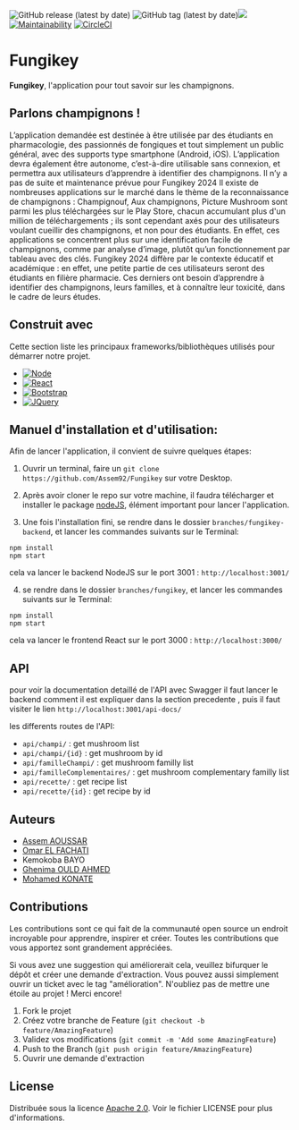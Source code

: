 ![GitHub release (latest by date)](https://img.shields.io/github/v/release/Assem92/Fungikey)
![GitHub tag (latest by date)](https://img.shields.io/github/v/tag/Assem92/FUngikey)<a href="https://www.codacy.com/gh/Assem92/Fungikey/dashboard?utm_source=github.com&amp;utm_medium=referral&amp;utm_content=Assem92/Fungikey&amp;utm_campaign=Badge_Grade"><img src="https://app.codacy.com/project/badge/Grade/a4e163d604aa457b8374bec4c79e0d44"/></a>
[![Maintainability](https://api.codeclimate.com/v1/badges/0deb4ad01a8bd65f4c5c/maintainability)](https://codeclimate.com/github/Assem92/Fungikey/maintainability)
[![CircleCI](https://dl.circleci.com/status-badge/img/gh/Assem92/Fungikey/tree/master.svg?style=svg)](https://dl.circleci.com/status-badge/redirect/gh/Assem92/Fungikey/tree/master)

# Fungikey

**Fungikey**, l'application pour tout savoir sur les champignons.

## Parlons champignons !

L’application demandée est destinée à être utilisée par des étudiants en pharmacologie, des passionnés de fongiques et tout simplement un public général, avec des supports type smartphone (Android, iOS). L’application devra également être autonome, c’est-à-dire utilisable sans connexion, et permettra aux utilisateurs d’apprendre à identifier des champignons.
Il n’y a pas de suite et maintenance prévue pour Fungikey 2024
Il existe de nombreuses applications sur le marché dans le thème de la reconnaissance de champignons : Champignouf, Aux champignons, Picture Mushroom sont parmi les plus téléchargées sur le Play Store, chacun accumulant plus d'un million de téléchargements ; ils sont cependant axés pour des utilisateurs voulant cueillir des champignons, et non pour des étudiants. En effet, ces applications se concentrent plus sur une identification facile de champignons, comme par analyse d’image, plutôt qu’un fonctionnement par tableau avec des clés. Fungikey 2024 diffère par le contexte éducatif et académique : en effet, une petite partie de ces utilisateurs seront des étudiants en filière pharmacie. Ces derniers ont besoin d’apprendre à identifier des champignons, leurs familles, et à connaître leur toxicité, dans le cadre de leurs études.

## Construit avec

Cette section liste les principaux frameworks/bibliothèques utilisés pour démarrer notre projet.

- [![Node][node.js]][node-url]
- [![React][react.js]][react-url]
- [![Bootstrap][bootstrap.com]][bootstrap-url]
- [![JQuery][jquery.com]][jquery-url]

## Manuel d'installation et d'utilisation:

Afin de lancer l'application, il convient de suivre quelques étapes:

1. Ouvrir un terminal, faire un `git clone https://github.com/Assem92/Fungikey` sur votre Desktop.

2. Après avoir cloner le repo sur votre machine, il faudra télécharger et installer le package [nodeJS](https://nodejs.org/fr/download/current/), élément important pour lancer l'application.

3. Une fois l'installation fini, se rendre dans le dossier `branches/fungikey-backend`, et lancer les commandes suivants sur le Terminal:

```
npm install
npm start
```

cela va lancer le backend NodeJS sur le port 3001 : `http://localhost:3001/`

4. se rendre dans le dossier `branches/fungikey`, et lancer les commandes suivants sur le Terminal:

```
npm install
npm start
```

cela va lancer le frontend React sur le port 3000 : `http://localhost:3000/`

## API

pour voir la documentation detaillé de l'API avec Swagger il faut lancer le backend comment il est expliquer dans la section precedente , puis il faut visiter le lien `http://localhost:3001/api-docs/`

les differents routes de l'API:
  - `api/champi/` : get mushroom list
  - `api/champi/{id}` : get mushroom by id
  - `api/familleChampi/` : get mushroom familly list
  - `api/familleComplementaires/` : get mushroom complementary familly list
  - `api/recette/` : get recipe list
  - `api/recette/{id}` : get recipe by id

## Auteurs

- [Assem AOUSSAR](https://github.com/Assem92)
- [Omar EL FACHATI](https://github.com/ofachati)
- Kemokoba BAYO
- [Ghenima OULD AHMED](https://github.com/ghenima-ouldahmed)
- [Mohamed KONATE](https://github.com/MohamedKonate)

## Contributions

Les contributions sont ce qui fait de la communauté open source un endroit incroyable pour apprendre, inspirer et créer. Toutes les contributions que vous apportez sont grandement appréciées.

Si vous avez une suggestion qui améliorerait cela, veuillez bifurquer le dépôt et créer une demande d'extraction. Vous pouvez aussi simplement ouvrir un ticket avec le tag "amélioration". N'oubliez pas de mettre une étoile au projet ! Merci encore!

1. Fork le projet
2. Créez votre branche de Feature (`git checkout -b feature/AmazingFeature`)
3. Validez vos modifications (`git commit -m 'Add some AmazingFeature`)
4. Push to the Branch (`git push origin feature/AmazingFeature`)
5. Ouvrir une demande d'extraction

<!-- LICENSE -->

## License

Distribuée sous la licence [Apache 2.0](https://www.apache.org/licenses/LICENSE-2.0). Voir le fichier LICENSE pour plus d'informations.

<!-- MARKDOWN LINKS & IMAGES -->
<!-- https://www.markdownguide.org/basic-syntax/#reference-style-links -->

[node.js]: https://img.shields.io/badge/Node-000000?style=for-the-badge&logo=nextdotjs&logoColor=white
[node-url]: https://nodejs.org/en/
[react.js]: https://img.shields.io/badge/React-20232A?style=for-the-badge&logo=react&logoColor=61DAFB
[react-url]: https://reactjs.org/
[bootstrap.com]: https://img.shields.io/badge/Bootstrap-563D7C?style=for-the-badge&logo=bootstrap&logoColor=white
[bootstrap-url]: https://getbootstrap.com
[jquery.com]: https://img.shields.io/badge/jQuery-0769AD?style=for-the-badge&logo=jquery&logoColor=white
[jquery-url]: https://jquery.com
